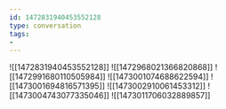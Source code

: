 ```yaml
---
id: 1472831940453552128
type: conversation
tags:
- 
---
```

![[1472831940453552128]]
![[1472968021366820868]]
![[1472991680110505984]]
![[1473001074688622594]]
![[1473001694816571395]]
![[1473002910061453312]]
![[1473004743077335046]]
![[1473011706032889857]]


